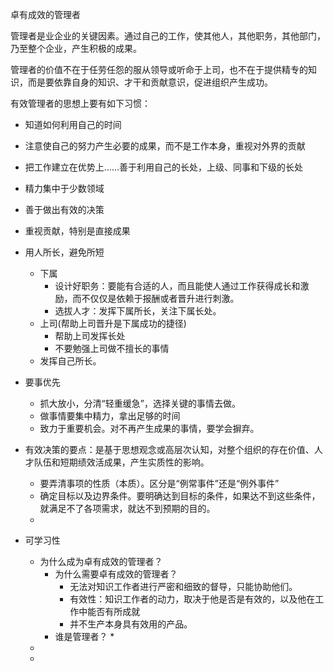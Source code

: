 卓有成效的管理者

管理者是业企业的关键因素。通过自己的工作，使其他人，其他职务，其他部门，乃至整个企业，产生积极的成果。

管理者的价值不在于任劳任怨的服从领导或听命于上司，也不在于提供精专的知识，而是要依靠自身的知识、才干和贡献意识，促进组织产生成功。

有效管理者的思想上要有如下习惯：

* 知道如何利用自己的时间
* 注意使自己的努力产生必要的成果，而不是工作本身，重视对外界的贡献
* 把工作建立在优势上……善于利用自己的长处，上级、同事和下级的长处
* 精力集中于少数领域
* 善于做出有效的决策



* 重视贡献，特别是直接成果
* 用人所长，避免所短
  * 下属
    * 设计好职务：要能有合适的人，而且能使人通过工作获得成长和激励，而不仅仅是依赖于报酬或者晋升进行刺激。
    * 选拔人才：发挥下属所长，关注下属长处。
  * 上司(帮助上司晋升是下属成功的捷径)
    * 帮助上司发挥长处
    * 不要勉强上司做不擅长的事情
  * 发挥自己所长。
* 要事优先
  * 抓大放小，分清“轻重缓急”，选择关键的事情去做。
  * 做事情要集中精力，拿出足够的时间
  * 致力于重要机会。对不再产生成果的事情，要学会摒弃。
* 有效决策的要点：是基于思想观念或高层次认知，对整个组织的存在价值、人才队伍和短期绩效活成果，产生实质性的影响。
  * 要弄清事项的性质（本质）。区分是“例常事件”还是“例外事件”
  * 确定目标以及边界条件。要明确达到目标的条件，如果达不到这些条件，就满足不了各项需求，就达不到预期的目的。
  * 
* 可学习性
  * 为什么成为卓有成效的管理者？
    * 为什么需要卓有成效的管理者？
      * 无法对知识工作者进行严密和细致的督导，只能协助他们。
      * 有效性：知识工作者的动力，取决于他是否是有效的，以及他在工作中能否有所成就
      * 并不生产本身具有效用的产品。
    * 谁是管理者？
      * 
  * 
  * 

